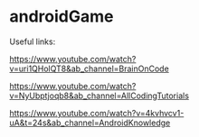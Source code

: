 # androidGame

Useful links: 

https://www.youtube.com/watch?v=uri1QHolQT8&ab_channel=BrainOnCode

https://www.youtube.com/watch?v=NyUbptjoqb8&ab_channel=AllCodingTutorials

https://www.youtube.com/watch?v=4kvhvcv1-uA&t=24s&ab_channel=AndroidKnowledge